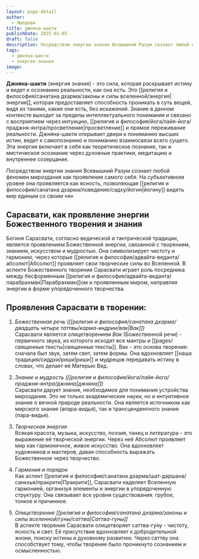 ```yaml
---
layout: page-detail
author:
  - Яшодеви
title: джняна-шакти
publishDate: 2025-01-05
draft: false
description: Посредством энергии знания Всевышний Разум сознает любой феномен мироздания как проявление самого себя. На субъективном уровне она проявляется как ясность, позволяющая йогину видеть мир единым со своим «я»
tags:
  - джняна-шакти
  - энергия-знания
image:
---
```

**Джняна-шакти** (энергия знания) - это сила, которая раскрывает истину и ведет к осознанию реальности, как она есть. Это [[религия и философия/санатана дхарма/законы и силы вселенной/энергия|энергия]], которая предоставляет способность проникать в суть вещей, видя их такими, какие они есть, без искажений. Знание в данном контексте выходит за пределы интеллектуального понимания и связано с восприятием через интуицию, [[религия и философия/йога/лайя-йога/праджня-янтра/просветление|просветление]] и прямое переживание реальности. Джняна-шакти открывает двери к пониманию высших истин, ведет к самопознанию и пониманию взаимосвязи всего сущего. Эта энергия включает в себя как теоретическое познание, так и мистическое осознание через духовные практики, медитацию и внутреннее созерцание.

Посредством энергии знания Всевышний Разум сознает любой феномен мироздания как проявление самого себя. На субъективном уровне она проявляется как ясность, позволяющая [[религия и философия/санатана дхарма/поведение/садху/йогин|йогину]] видеть мир единым со своим «я»

## Сарасвати, как проявление энергии Божественного творения и знания
Богиня Сарасвати, согласно ведической и тантрической традиции, является проявлением Божественной энергии, связанной с творением, знанием, искусством и мудростью. Она символизирует чистоту и гармонию, через которые [[религия и философия/адвайта-веданта/абсолют|Абсолют]] проявляет свои творческие силы во Вселенной. В аспекте Божественного творения Сарасвати играет роль посредника между бесформенным [[религия и философия/адвайта-веданта/парабрахман|Парабрахман]]ом и проявленным миром, направляя энергии в форме упорядоченного творчества.

## Проявления Сарасвати в творении:
1. *Божественная речь ([[религия и философия/санатана дхарма/двадцать четыре таттвы/карма-индрии/вак|Вак]])*  
Сарасвати является олицетворением _Вак_ (Божественной речи) - первичного звука, из которого исходят все мантры и [[pages/священные тексты|священные тексты]]. Вак - это основа творения: сначала был звук, затем свет, затем формы. Она вдохновляет [[наша традиция/сиддхи/риши|риши]] и мудрецов передавать истину в словах, что делает её Матерью Вед.

2. *Знание и мудрость ([[религия и философия/йога/лайя-йога/праджня-янтра/джняна|джняна]])*  
Сарасвати дарует знание, необходимое для понимания устройства мироздания. Это не только академические науки, но и интуитивное знание о вечной природе реальности. Она является источником как мирского знания (апара-видья), так и трансцендентного знания (пара-видья).

3. *Творческая энергия*  
Всякая красота, музыка, искусство, поэзия, танец и литература - это выражение её творческой энергии. Через неё Абсолют проявляет мир как гармоничное, живое искусство. Она вдохновляет художников и мастеров, давая способность выражать Божественное через творчество.

4. Г*армония и порядок*  
Как аспект [[религия и философия/санатана дхарма/шат-даршана/санкхья/пракрити|Пракрити]], Сарасвати наделяет Вселенную гармонией, организуя элементы и энергии в упорядоченную структуру. Она связывает все уровни существования: грубое, тонкое и причинное.

5. *Олицетворение [[религия и философия/санатана дхарма/законы и силы вселенной/гуны/саттва|Саттва-гуны]]*  
В аспекте творения Сарасвати олицетворяет саттва-гу́ну - чистоту, ясность и свет. Её присутствие вдохновляет к добродетельной жизни, поиску истины и духовному развитию. Через саттву она способствует тому, чтобы творение было проникнуто сознанием и осмысленностью.
